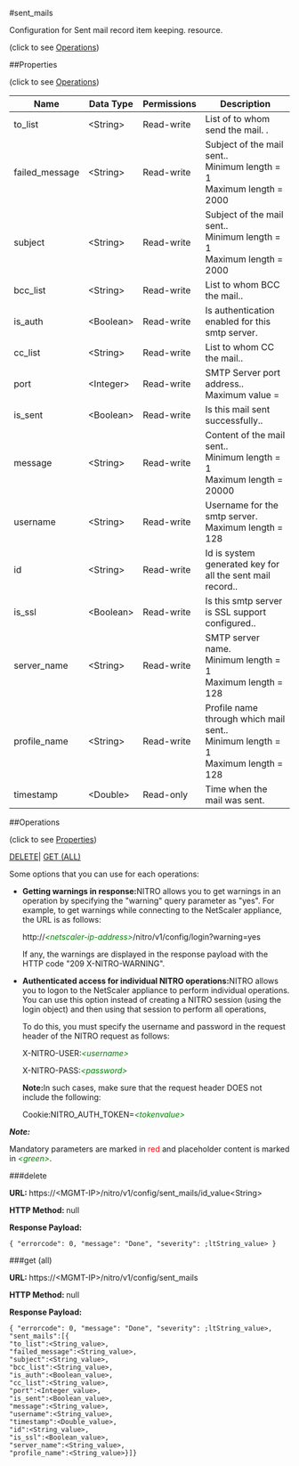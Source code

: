 #sent_mails



Configuration for Sent mail record item keeping. resource.

<span>(click to see [Operations](#operations))</span>



##Properties 

<span>(click to see [Operations](#operations))</span>





<table><thead><tr><th>Name</th><th>Data Type</th><th>Permissions</th><th>Description</th></tr></thead><tbody><tr><td>to_list</td><td>&lt;String></td><td>Read-write</td><td>List of to whom send the mail. .</td></tr><tr><td>failed_message</td><td>&lt;String></td><td>Read-write</td><td>Subject of the mail sent..<br>Minimum length = 1<br>Maximum length = 2000</td></tr><tr><td>subject</td><td>&lt;String></td><td>Read-write</td><td>Subject of the mail sent..<br>Minimum length = 1<br>Maximum length = 2000</td></tr><tr><td>bcc_list</td><td>&lt;String></td><td>Read-write</td><td>List to whom BCC the mail..</td></tr><tr><td>is_auth</td><td>&lt;Boolean></td><td>Read-write</td><td>Is authentication enabled for this smtp server.</td></tr><tr><td>cc_list</td><td>&lt;String></td><td>Read-write</td><td>List to whom CC the mail..</td></tr><tr><td>port</td><td>&lt;Integer></td><td>Read-write</td><td>SMTP Server port address..<br>Maximum value =</td></tr><tr><td>is_sent</td><td>&lt;Boolean></td><td>Read-write</td><td>Is this mail sent successfully..</td></tr><tr><td>message</td><td>&lt;String></td><td>Read-write</td><td>Content of the mail sent..<br>Minimum length = 1<br>Maximum length = 20000</td></tr><tr><td>username</td><td>&lt;String></td><td>Read-write</td><td>Username for the smtp server.<br>Maximum length = 128</td></tr><tr><td>id</td><td>&lt;String></td><td>Read-write</td><td>Id is system generated key for all the sent mail record..</td></tr><tr><td>is_ssl</td><td>&lt;Boolean></td><td>Read-write</td><td>Is this smtp server is SSL support configured..</td></tr><tr><td>server_name</td><td>&lt;String></td><td>Read-write</td><td>SMTP server name.<br>Minimum length = 1<br>Maximum length = 128</td></tr><tr><td>profile_name</td><td>&lt;String></td><td>Read-write</td><td>Profile name through which mail sent..<br>Minimum length = 1<br>Maximum length = 128</td></tr><tr><td>timestamp</td><td>&lt;Double></td><td>Read-only</td><td>Time when the mail was sent.</td></tr></tbody></table>

##Operations 

<span>(click to see [Properties](#properties))</span>





[DELETE](#delete)| [GET (ALL)](#get-all)





Some options that you can use for each operations:

<ul><li><p><b>Getting warnings in response:</b>NITRO allows you to get warnings in an operation by specifying the "warning" query parameter as "yes". For example, to get warnings while connecting to the NetScaler appliance, the URL is as follows:</p><p>http://<span style="color:green;font-style:italic;">&lt;netscaler-ip-address&gt;</span>/nitro/v1/config/login?warning=yes</p><p>If any, the warnings are displayed in the response payload with the HTTP code "209 X-NITRO-WARNING".</p></li><li><p><b>Authenticated access for individual NITRO operations:</b>NITRO allows you to logon to the NetScaler appliance to perform individual operations. You can use this option instead of creating a NITRO session (using the login object) and then using that session to perform all operations,</p><p>To do this, you must specify the username and password in the request header of the NITRO request as follows:</p><p>X-NITRO-USER:<span style="color:green;font-style:italic;">&lt;username&gt;</span></p><p>X-NITRO-PASS:<span style="color:green;font-style:italic;">&lt;password&gt;</span></p><p><b>Note:</b>In such cases, make sure that the request header DOES not include the following:</p><p>Cookie:NITRO_AUTH_TOKEN=<span style="color:green;font-style:italic;">&lt;tokenvalue&gt;</span></p></li></ul>







***Note:*** 

Mandatory parameters are marked in <span style="color:#FF0000;">red</span> and placeholder content is marked in <span style="color:green;font-style:italic">&lt;green&gt;</span>.



###delete







<b>URL: </b>https://&lt;MGMT-IP&gt;/nitro/v1/config/sent_mails/id_value&lt;String&gt;

<b>HTTP Method: </b>null

<b>Response Payload: </b>
```
{ "errorcode": 0, "message": "Done", "severity": ;ltString_value> }
```







###get (all)







<b>URL: </b>https://&lt;MGMT-IP&gt;/nitro/v1/config/sent_mails

<b>HTTP Method: </b>null

<b>Response Payload: </b>
```
{ "errorcode": 0, "message": "Done", "severity": ;ltString_value>, "sent_mails":[{
"to_list":<String_value>,
"failed_message":<String_value>,
"subject":<String_value>,
"bcc_list":<String_value>,
"is_auth":<Boolean_value>,
"cc_list":<String_value>,
"port":<Integer_value>,
"is_sent":<Boolean_value>,
"message":<String_value>,
"username":<String_value>,
"timestamp":<Double_value>,
"id":<String_value>,
"is_ssl":<Boolean_value>,
"server_name":<String_value>,
"profile_name":<String_value>}]}
```







